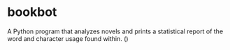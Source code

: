 # bookbot
A Python program that analyzes novels and prints a statistical report of the word and character usage found within. ()

